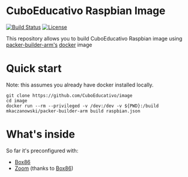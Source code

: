 # CuboEducativo Raspbian Image

[![Build Status][gh-actions]][actions]
[![License](https://img.shields.io/badge/License-Apache%202.0-blue.svg)](https://opensource.org/licenses/Apache-2.0)

[gh-actions]: https://action-badges.now.sh/CuboEducativo/image?action=build
[actions]: https://github.com/CuboEducativo/image/actions

This repository allows you to build CuboEducativo Raspbian image using [packer-builder-arm's](https://github.com/mkaczanowski/packer-builder-arm) [docker](https://www.docker.com/get-started) image

# Quick start

Note: this assumes you already have docker installed locally.

```
git clone https://github.com/CuboEducativo/image
cd image
docker run --rm --privileged -v /dev:/dev -v ${PWD}:/build mkaczanowski/packer-builder-arm build raspbian.json

```

# What's inside

So far it's preconfigured with:

-   [Box86](https://github.com/ptitSeb/box86)
-   [Zoom](https://zoom.us/) (thanks to [Box86](https://github.com/ptitSeb/box86/issues/193))
